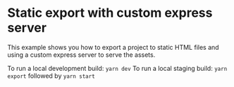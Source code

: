 # Static export with custom express server

This example shows you how to export a project to static HTML files and using a custom express server to serve the assets.

To run a local development build: `yarn dev`
To run a local staging build: `yarn export` followed by `yarn start`
